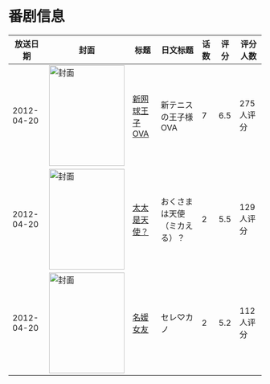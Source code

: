 # 番剧信息

|放送日期|封面|标题|日文标题|话数|评分|评分人数|
|---|---|---|---|---|---|---|
|2012-04-20|<img src="https://lain.bgm.tv/pic/cover/c/95/3e/40249_CPw97.jpg" alt="封面" style="width:150px;height:200px;object-fit:cover;">|[新网球王子OVA](https://bangumi.tv/subject/40249)|新テニスの王子様 OVA|7|6.5|275人评分|
|2012-04-20|<img src="https://bangumi.tv/img/no_icon_subject.png" alt="封面" style="width:150px;height:200px;object-fit:cover;">|[太太是天使？](https://bangumi.tv/subject/56929)|おくさまは天使（ミカえる）？|2|5.5|129人评分|
|2012-04-20|<img src="https://bangumi.tv/img/no_icon_subject.png" alt="封面" style="width:150px;height:200px;object-fit:cover;">|[名媛女友](https://bangumi.tv/subject/56930)|セレ♡カノ|2|5.2|112人评分|
